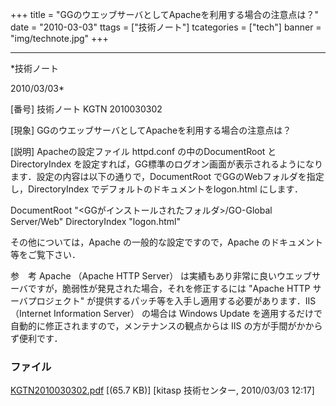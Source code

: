 ﻿+++
title = "GGのウエッブサーバとしてApacheを利用する場合の注意点は？"
date = "2010-03-03"
ttags = ["技術ノート"]
tcategories = ["tech"]
banner = "img/technote.jpg"
+++

-----------------------------------------------------------------------------------------------------------------------------

*技術ノート

2010/03/03*


[番号]
技術ノート KGTN 2010030302

[現象]
GGのウエッブサーバとしてApacheを利用する場合の注意点は？

[説明]
Apacheの設定ファイル httpd.conf の中のDocumentRoot とDirectoryIndex
を設定すれば，GG標準のログオン画面が表示されるようになります．設定の内容は以下の通りで，DocumentRoot
でGGのWebフォルダを指定し，DirectoryIndex
でデフォルトのドキュメントをlogon.html にします．

DocumentRoot "<GGがインストールされたフォルダ>/GO-Global Server/Web"
DirectoryIndex "logon.html"

その他については，Apache の一般的な設定ですので，Apache
のドキュメント等をご覧下さい．

参　考
Apache （Apache HTTP Server）
は実績もあり非常に良いウエッブサーバですが，脆弱性が発見された場合，それを修正するには
"Apache HTTP サーバプロジェクト"
が提供するパッチ等を入手し適用する必要があります．IIS （Internet
Information Server） の場合は Windows Update
を適用するだけで自動的に修正されますので，メンテナンスの観点からは IIS
の方が手間がかからず便利です．


### ファイル

 
 


[KGTN2010030302.pdf](http://techreport.kitasp.net/attachments/download/78/KGTN2010030302.pdf)
 [(65.7 KB)] [kitasp 技術センター, 2010/03/03
12:17]


 


 

